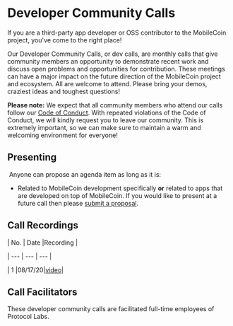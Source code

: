 # Developer Community Calls

If you are a third-party app developer or OSS contributor to the MobileCoin project, you've come to the right place!

Our Developer Community Calls, or dev calls, are monthly calls that give community members an opportunity to demonstrate recent work and discuss open problems and opportunities for contribution. These meetings can have a major impact on the future direction of the MobileCoin project and ecosystem. All are welcome to attend. Please bring your demos, craziest ideas and toughest questions!

**Please note:** We expect that all community members who attend our calls follow our [Code of Conduct](https://github.com/MobileCoin-project/community/blob/master/CODE_OF_CONDUCT.md). With repeated violations of the Code of Conduct, we will kindly request you to leave our community. This is extremely important, so we can make sure to maintain a warm and welcoming environment for everyone!

## Presenting

 Anyone can propose an agenda item as long as it is:

- Related to MobileCoin development specifically **or** related to apps that are developed on top of MobileCoin. If you would like to present at a future call then please [submit a proposal](https://MobileCoin-community.typeform.com/to/Ue4sMVvw).

## Call Recordings

| No. | Date |Recording |

| --- | --- | --- |

| 1 |08/17/20|[video](https://youtu.be/EPG-Y9Gkg0w)|

## Call Facilitators

These developer community calls are facilitated full-time employees of Protocol Labs.

